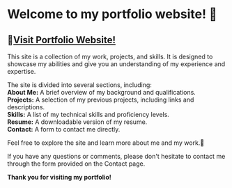 # Welcome to my portfolio website! 👋

## 🔗[Visit Portfolio Website!](https://vaibhav-devkate.github.io/portfolio/)

 This site is a collection of my work, projects, and skills. It is designed to showcase my abilities and give you an understanding of my experience and expertise.

The site is divided into several sections, including:  
**About Me:** A brief overview of my background and qualifications.  
**Projects:** A selection of my previous projects, including links and descriptions.  
**Skills:** A list of my technical skills and proficiency levels.  
**Resume:** A downloadable version of my resume.  
**Contact:** A form to contact me directly.  

Feel free to explore the site and learn more about me and my work.🙂  

If you have any questions or comments, please don't hesitate to contact me through the form provided on the Contact page.  

******Thank you for visiting my portfolio!******
